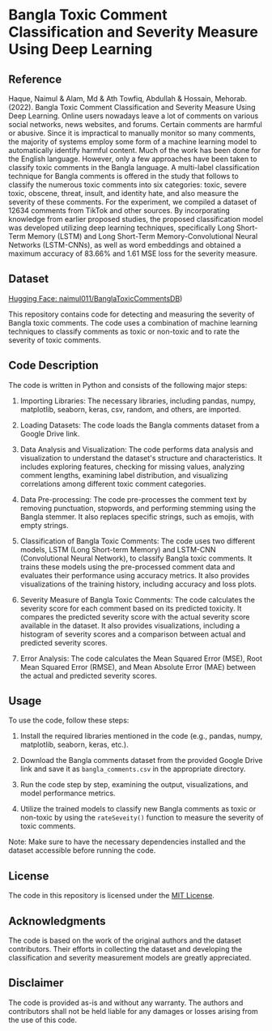 # Bangla Toxic Comment Classification and Severity Measure Using Deep Learning
## Reference
Haque, Naimul & Alam, Md & Ath Towfiq, Abdullah & Hossain, Mehorab. (2022). Bangla Toxic Comment Classification and Severity Measure Using Deep Learning. Online users nowadays leave a lot of comments on various social networks, news websites, and forums. Certain comments are harmful or abusive. Since it is impractical to manually monitor so many comments, the majority of systems employ some form of a machine learning model to automatically identify harmful content. Much of the work has been done for the English language. However, only a few approaches have been taken to classify toxic comments in the Bangla language. A multi-label classification technique for Bangla comments is offered in the study that follows to classify the numerous toxic comments into six categories: toxic, severe toxic, obscene, threat, insult, and identity hate, and also measure the severity of these comments. For the experiment, we compiled a dataset of 12634 comments from TikTok and other sources. By incorporating knowledge from earlier proposed studies, the proposed classification model was developed utilizing deep learning techniques, specifically Long Short-Term Memory (LSTM) and Long Short-Term Memory-Convolutional Neural Networks (LSTM-CNNs), as well as word embeddings and obtained a maximum accuracy of 83.66% and 1.61 MSE loss for the severity measure.

## Dataset
[Hugging Face: naimul011/BanglaToxicCommentsDB](https://huggingface.co/datasets/naimul011/BanglaToxicCommentsDB))

This repository contains code for detecting and measuring the severity of Bangla toxic comments. The code uses a combination of machine learning techniques to classify comments as toxic or non-toxic and to rate the severity of toxic comments.

## Code Description

The code is written in Python and consists of the following major steps:

1. Importing Libraries: The necessary libraries, including pandas, numpy, matplotlib, seaborn, keras, csv, random, and others, are imported.

2. Loading Datasets: The code loads the Bangla comments dataset from a Google Drive link.

3. Data Analysis and Visualization: The code performs data analysis and visualization to understand the dataset's structure and characteristics. It includes exploring features, checking for missing values, analyzing comment lengths, examining label distribution, and visualizing correlations among different toxic comment categories.

4. Data Pre-processing: The code pre-processes the comment text by removing punctuation, stopwords, and performing stemming using the Bangla stemmer. It also replaces specific strings, such as emojis, with empty strings.

5. Classification of Bangla Toxic Comments: The code uses two different models, LSTM (Long Short-term Memory) and LSTM-CNN (Convolutional Neural Network), to classify Bangla toxic comments. It trains these models using the pre-processed comment data and evaluates their performance using accuracy metrics. It also provides visualizations of the training history, including accuracy and loss plots.

6. Severity Measure of Bangla Toxic Comments: The code calculates the severity score for each comment based on its predicted toxicity. It compares the predicted severity score with the actual severity score available in the dataset. It also provides visualizations, including a histogram of severity scores and a comparison between actual and predicted severity scores.

7. Error Analysis: The code calculates the Mean Squared Error (MSE), Root Mean Squared Error (RMSE), and Mean Absolute Error (MAE) between the actual and predicted severity scores.

## Usage

To use the code, follow these steps:

1. Install the required libraries mentioned in the code (e.g., pandas, numpy, matplotlib, seaborn, keras, etc.).

2. Download the Bangla comments dataset from the provided Google Drive link and save it as `bangla_comments.csv` in the appropriate directory.

3. Run the code step by step, examining the output, visualizations, and model performance metrics.

4. Utilize the trained models to classify new Bangla comments as toxic or non-toxic by using the `rateSeveity()` function to measure the severity of toxic comments.

Note: Make sure to have the necessary dependencies installed and the dataset accessible before running the code.

## License

The code in this repository is licensed under the [MIT License](LICENSE).

## Acknowledgments

The code is based on the work of the original authors and the dataset contributors. Their efforts in collecting the dataset and developing the classification and severity measurement models are greatly appreciated.

## Disclaimer

The code is provided as-is and without any warranty. The authors and contributors shall not be held liable for any damages or losses arising from the use of this code.
